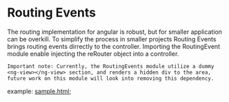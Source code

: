 Routing Events
================

The routing implementation for angular is robust, but for smaller application can be overkill.  To simplify the process in smaller projects Routing Events brings routing events dirrectly to the controller.  Importing the RoutingEvent module enable injecting the reRouter object into a controller.

	Important note: Currently, the RoutingEvents module utilize a dummy <ng-view></ng-view> section, and renders a hidden div to the area, future work on this module will look into removing this dependency.






example: [sample.html](https://github.com/SergeiGolos/Angular/blob/master/RoutingEvents/sample.html);

